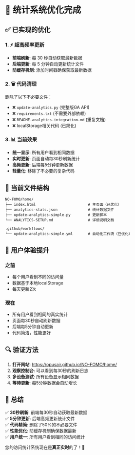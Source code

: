 # 🚀 统计系统优化完成

## ✅ 已实现的优化

### 1. ⚡ 超高频率更新
- **前端刷新**: 每 30 秒自动获取最新数据
- **后端更新**: 每 5 分钟自动更新统计文件
- **防缓存机制**: 添加时间戳确保获取最新数据

### 2. 🗑️ 代码清理
删除了以下不必要文件：
- ❌ `update-analytics.py` (完整版GA API)
- ❌ `requirements.txt` (不需要外部依赖)
- ❌ `README-analytics-integration.md` (重复文档)
- ❌ localStorage相关代码 (已简化)

### 3. 📊 当前效果
- **统一显示**: 所有用户看到相同数据
- **实时更新**: 页面自动每30秒刷新统计
- **高频更新**: 后端每5分钟更新数据
- **轻量化**: 移除了不必要的复杂代码

## 📁 当前文件结构

```
NO-FOMO/home/
├── index.html                        # 主页面（已优化）
├── analytics-stats.json              # 统计数据文件
├── update-analytics-simple.py        # 更新脚本
└── ANALYTICS-SETUP.md                # 详细说明文档

.github/workflows/
└── update-analytics-simple.yml       # 自动化工作流（已优化）
```

## 🎯 用户体验提升

### 之前
- 每个用户看到不同的访问量
- 数据基于本地localStorage
- 每天更新2次

### 现在
- 所有用户看到相同的真实统计
- 页面每30秒自动刷新数据
- 后端每5分钟自动更新
- 代码简洁，性能更好

## 🔍 验证方法

1. **打开网站**: https://opusair.github.io/NO-FOMO/home/
2. **观察控制台**: 可以看到每30秒的刷新日志
3. **多设备测试**: 所有设备显示相同数据
4. **等待更新**: 每5分钟数据会自动增长

## 🎉 总结

✅ **30秒刷新**: 前端每30秒自动获取最新数据  
✅ **5分钟更新**: 后端高频更新统计文件  
✅ **代码精简**: 删除了50%的不必要文件  
✅ **性能优化**: 防缓存机制确保数据最新  
✅ **用户统一**: 所有用户看到相同的访问统计  

您的访问统计系统现在是**真正实时**的了！🚀 